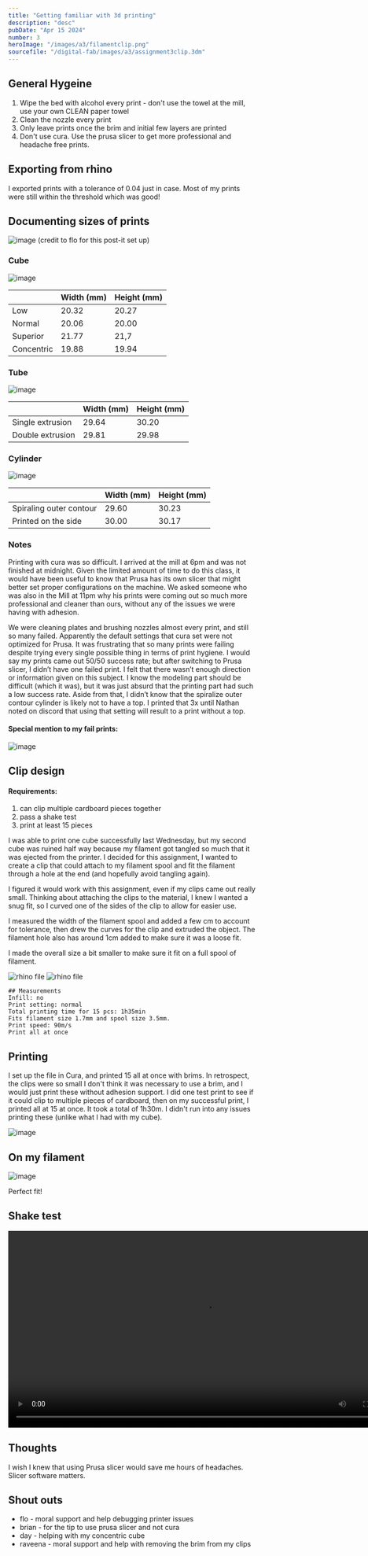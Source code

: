 ```yaml
---
title: "Getting familiar with 3d printing"
description: "desc"
pubDate: "Apr 15 2024"
number: 3
heroImage: "/images/a3/filamentclip.png"
sourcefile: "/digital-fab/images/a3/assignment3clip.3dm"
---
```


<!-- <style>
    .sbs {
    display: flex;
    flex-direction: row;
    flex-wrap:wrap;
justify-content: space-evenly;
background-color: #abb0e2b4;
  border-radius: 11px;
@media (max-width: 720px) {
  body {
    font-size: 18px;
  }
  main {
    padding: 1em;
  }
}

}
    </style> -->

## General Hygeine

1. Wipe the bed with alcohol every print - don't use the towel at the mill, use your own CLEAN paper towel
2. Clean the nozzle every print
3. Only leave prints once the brim and initial few layers are printed
4. Don't use cura. Use the prusa slicer to get more professional and headache free prints.

## Exporting from rhino

I exported prints with a tolerance of 0.04 just in case. Most of my prints were still within the threshold which was good!

## Documenting sizes of prints

![image](https://res.craft.do/user/full/e6c1ab16-39b1-5498-e0ac-a793797b3dff/doc/F0514F16-E895-4EF1-919A-2A0BBC6B90CB/CAB97C9E-BC72-42D9-AA40-8AB021F726FB_2/IZkHtD8zSvZkxpexIMWrkEXU98C8lN7DBvh9jDgEJcQz/IMG_1274.jpeg)
(credit to flo for this post-it set up)

### Cube

![image](/digital-fab/images/a3/cubes.jpeg)

|            | Width (mm) | Height (mm) |
| ---------- | ---------- | ----------- |
| Low        | 20.32      | 20.27       |
| Normal     | 20.06      | 20.00       |
| Superior   | 21.77      | 21,7        |
| Concentric | 19.88      | 19.94       |

### Tube

![image](/digital-fab/images/a3/tubes.jpeg)

|                  | Width (mm) | Height (mm) |
| ---------------- | ---------- | ----------- |
| Single extrusion | 29.64      | 30.20       |
| Double extrusion | 29.81      | 29.98       |

### Cylinder

![image](/digital-fab/images/a3/cylinder.jpeg)

|                         | Width (mm) | Height (mm) |
| ----------------------- | ---------- | ----------- |
| Spiraling outer contour | 29.60      | 30.23       |
| Printed on the side     | 30.00      | 30.17       |

### Notes

Printing with cura was so difficult. I arrived at the mill at 6pm and was not finished at midnight. Given the limited amount of time to do this class, it would have been useful to know that Prusa has its own slicer that might better set proper configurations on the machine. We asked someone who was also in the Mill at 11pm why his prints were coming out so much more professional and cleaner than ours, without any of the issues we were having with adhesion.

We were cleaning plates and brushing nozzles almost every print, and still so many failed. Apparently the default settings that cura set were not optimized for Prusa. It was frustrating that so many prints were failing despite trying every single possible thing in terms of print hygiene. I would say my prints came out 50/50 success rate; but after switching to Prusa slicer, I didn’t have one failed print. I felt that there wasn’t enough direction or information given on this subject. I know the modeling part should be difficult (which it was), but it was just absurd that the printing part had such a low success rate. Aside from that, I didn’t know that the spiralize outer contour cylinder is likely not to have a top. I printed that 3x until Nathan noted on discord that using that setting will result to a print without a top.

#### Special mention to my fail prints:

![image](https://res.craft.do/user/full/e6c1ab16-39b1-5498-e0ac-a793797b3dff/doc/F0514F16-E895-4EF1-919A-2A0BBC6B90CB/439A05FF-E6BA-4F1B-A521-0A599065D116_2/9ngk3EpahnyyHjLjfugqh1bl38xPEeZSNzbVxjELuZkz/IMG_1273%202.jpeg)

## Clip design

#### Requirements:

1. can clip multiple cardboard pieces together
2. pass a shake test
3. print at least 15 pieces

I was able to print one cube successfully last Wednesday, but my second cube was ruined half way because my filament got tangled so much that it was ejected from the printer. I decided for this assignment, I wanted to create a clip that could attach to my filament spool and fit the filament through a hole at the end (and hopefully avoid tangling again).

I figured it would work with this assignment, even if my clips came out really small. Thinking about attaching the clips to the material, I knew I wanted a snug fit, so I curved one of the sides of the clip to allow for easier use.

I measured the width of the filament spool and added a few cm to account for tolerance, then drew the curves for the clip and extruded the object. The filament hole also has around 1cm added to make sure it was a loose fit.

I made the overall size a bit smaller to make sure it fit on a full spool of filament.

<div class="sbs">
<img   src="https://res.craft.do/user/full/e6c1ab16-39b1-5498-e0ac-a793797b3dff/doc/F0514F16-E895-4EF1-919A-2A0BBC6B90CB/683596A7-7ACF-44D9-9E27-BE1CADD3F930_2/oaCyTfy0v5tMQYPswrq0RrLvaBGddFJjd5xtuCc7p6gz/Screenshot%202024-04-15%20at%203.47.40PM.png" alt="rhino file"/>
<img  src="https://res.craft.do/user/full/e6c1ab16-39b1-5498-e0ac-a793797b3dff/doc/F0514F16-E895-4EF1-919A-2A0BBC6B90CB/F07C43D5-1C39-460C-A54E-D34B5FF3F87A_2/qxAyv9sGaTxqOtUW1iHqT30mTRdpUCS0c85WMsHLMscz/Screenshot%202024-04-15%20at%203.47.12PM.png" alt="rhino file"/>
</div>

```
## Measurements
Infill: no
Print setting: normal
Total printing time for 15 pcs: 1h35min
Fits filament size 1.7mm and spool size 3.5mm.
Print speed: 90m/s
Print all at once
```

## Printing

I set up the file in Cura, and printed 15 all at once with brims. In retrospect, the clips were so small I don't think it was necessary to use a brim, and I would just print these without adhesion support. I did one test print to see if it could clip to multiple pieces of cardboard, then on my successful print, I printed all at 15 at once. It took a total of 1h30m. I didn't run into any issues printing these (unlike what I had with my cube).

![image](https://res.craft.do/user/full/e6c1ab16-39b1-5498-e0ac-a793797b3dff/doc/F0514F16-E895-4EF1-919A-2A0BBC6B90CB/BFC49AEA-1269-427C-9AF8-9447212B9394_2/woY9cLLqlzUA0Dxlm1RlfxgXvBNriAKpN7B85xmnHssz/R0000739%20Large.jpeg)

## On my filament

![image](/digital-fab/images/a3/filamentclip.png)

Perfect fit!

## Shake test

<video height="400"  controls>
  <source src="/digital-fab/images/a3/shaketesta3.mp4" type="video/mp4">
</video>

## Thoughts

I wish I knew that using Prusa slicer would save me hours of headaches. Slicer software matters.

## Shout outs

- flo - moral support and help debugging printer issues
- brian - for the tip to use prusa slicer and not cura
- day - helping with my concentric cube
- raveena - moral support and help with removing the brim from my clips
